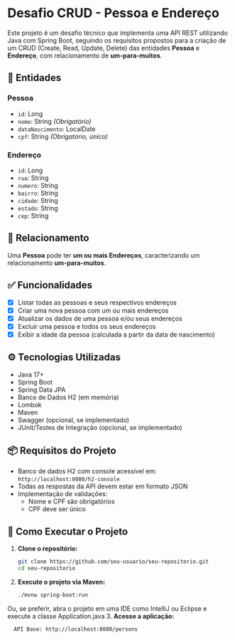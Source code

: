 # Desafio CRUD - Pessoa e Endereço

Este projeto é um desafio técnico que implementa uma API REST utilizando Java com Spring Boot, seguindo os requisitos propostos para a criação de um CRUD (Create, Read, Update, Delete) das entidades **Pessoa** e **Endereço**, com relacionamento de **um-para-muitos**.

## 🧩 Entidades

### Pessoa
- `id`: Long  
- `nome`: String *(Obrigatório)*  
- `dataNascimento`: LocalDate  
- `cpf`: String *(Obrigatório, único)*  

### Endereço
- `id`: Long  
- `rua`: String  
- `numero`: String  
- `bairro`: String  
- `cidade`: String  
- `estado`: String  
- `cep`: String  

## 🔗 Relacionamento

Uma **Pessoa** pode ter **um ou mais Endereços**, caracterizando um relacionamento **um-para-muitos**.

## ✅ Funcionalidades

- [x] Listar todas as pessoas e seus respectivos endereços  
- [x] Criar uma nova pessoa com um ou mais endereços  
- [x] Atualizar os dados de uma pessoa e/ou seus endereços  
- [x] Excluir uma pessoa e todos os seus endereços  
- [x] Exibir a idade da pessoa (calculada a partir da data de nascimento)  

## ⚙️ Tecnologias Utilizadas

- Java 17+  
- Spring Boot  
- Spring Data JPA  
- Banco de Dados H2 (em memória)  
- Lombok  
- Maven  
- Swagger (opcional, se implementado)  
- JUnit/Testes de Integração (opcional, se implementado)  

## 📦 Requisitos do Projeto

- Banco de dados H2 com console acessível em: `http://localhost:8080/h2-console`  
- Todas as respostas da API devem estar em formato JSON  
- Implementação de validações:  
  - Nome e CPF são obrigatórios  
  - CPF deve ser único  

## 🚀 Como Executar o Projeto

1. **Clone o repositório:**
   ```bash
   git clone https://github.com/seu-usuario/seu-repositorio.git
   cd seu-repositorio
2. **Execute o projeto via Maven:**
   ```bash
   ./mvnw spring-boot:run
  Ou, se preferir, abra o projeto em uma IDE como IntelliJ ou Eclipse e execute a classe Application.java
3. **Acesse a aplicação:**
  ```bash
    API Base: http://localhost:8080/persons
